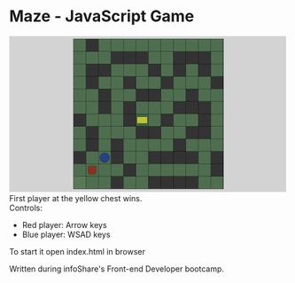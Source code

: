 # Maze - JavaScript Game  
![Maze game screenshot](./maze/screenshot.png)
First player at the yellow chest wins.  
Controls:
* Red player: Arrow keys
* Blue player: WSAD keys  
  
To start it open index.html in browser

Written during infoShare's Front-end Developer bootcamp. 

